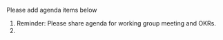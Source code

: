 Please add agenda items below

1. Reminder: Please share agenda for working group meeting and OKRs.
2. 
